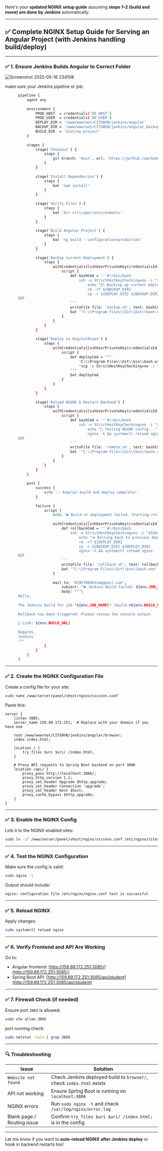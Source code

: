 Here's your **updated NGINX setup guide** assuming **steps 1–2 (build and move) are done by Jenkins** automatically:

---

## ✅ Complete NGINX Setup Guide for Serving an Angular Project (with Jenkins handling build/deploy)

---

### ✅ 1. **Ensure Jenkins Builds Angular to Correct Folder**  

![Screenshot 2025-05-16 234108](https://github.com/user-attachments/assets/8886e4e7-4205-47d5-9411-7a7be76c09e2)


make sure your Jenkins pipeline or job:
```bash
      pipeline {
          agent any
      
          environment {
              PROD_HOST  = credentials('DO_HOST')
              PROD_USER  = credentials('DO_USER')
              DEPLOY_DIR = '/www/wwwroot/CITSNVN/jenkins/angular'
              BACKUP_DIR = '/www/wwwroot/CITSNVN/jenkins/angular_backup'
              BUILD_DIR  = 'dist/my-project'
          }
      
          stages {
              stage('Checkout') {
                  steps {
                      git branch: 'main', url: 'https://github.com/Saddam-Hossen/JenkinsAngularProject.git'
                  }
              }
      
              stage('Install Dependencies') {
                  steps {
                      bat 'npm install'
                  }
              }
      
              stage('Verify Files') {
                  steps {
                      bat 'dir src\\app\\environments'
                  }
              }
      
              stage('Build Angular Project') {
                  steps {
                      bat 'ng build --configuration=production'
                  }
              }
      
              stage('Backup Current Deployment') {
                  steps {
                      withCredentials([sshUserPrivateKey(credentialsId: 'DO_SSH_KEY', keyFileVariable: 'SSH_KEY')]) {
                          script {
                              def bashCmd = '''#!/bin/bash
                                  ssh -o StrictHostKeyChecking=no -i "$SSH_KEY" ${PROD_USER}@${PROD_HOST} <<EOF
                                      echo "📦 Backing up current deployment..."
                                      rm -rf ${BACKUP_DIR}
                                      cp -r ${DEPLOY_DIR} ${BACKUP_DIR}
      EOF
                              '''
                              writeFile file: 'backup.sh', text: bashCmd
                              bat '"C:\\Program Files\\Git\\bin\\bash.exe" backup.sh'
                          }
                      }
                  }
              }
      
              stage('Deploy to DigitalOcean') {
                  steps {
                      withCredentials([sshUserPrivateKey(credentialsId: 'DO_SSH_KEY', keyFileVariable: 'SSH_KEY')]) {
                          script {
                              def deployCmd = """
                                  "C:\\Program Files\\Git\\bin\\bash.exe" -c \
                                  "scp -o StrictHostKeyChecking=no -i \\"$SSH_KEY\\" -r ${BUILD_DIR}/* ${PROD_USER}@${PROD_HOST}:${DEPLOY_DIR}"
                              """
                              bat deployCmd
                          }
                      }
                  }
              }
      
              stage('Reload NGINX & Restart Backend') {
                  steps {
                      withCredentials([sshUserPrivateKey(credentialsId: 'DO_SSH_KEY', keyFileVariable: 'SSH_KEY')]) {
                          script {
                              def bashCmd = '''#!/bin/bash
                                  ssh -o StrictHostKeyChecking=no -i "$SSH_KEY" ${PROD_USER}@${PROD_HOST} <<EOF
                                      echo "🔁 Testing NGINX config..."
                                      nginx -t && systemctl reload nginx
      EOF
                              '''
                              writeFile file: 'remote.sh', text: bashCmd
                              bat '"C:\\Program Files\\Git\\bin\\bash.exe" remote.sh'
                          }
                      }
                  }
              }
          }
      
          post {
              success {
                  echo '✅ Angular build and deploy complete!'
              }
      
              failure {
                  script {
                      echo '❌ Build or deployment failed. Starting rollback...'
      
                      withCredentials([sshUserPrivateKey(credentialsId: 'DO_SSH_KEY', keyFileVariable: 'SSH_KEY')]) {
                          def rollbackCmd = '''#!/bin/bash
                              ssh -o StrictHostKeyChecking=no -i "$SSH_KEY" ${PROD_USER}@${PROD_HOST} <<EOF
                                  echo "⏪ Rolling back to previous deployment..."
                                  rm -rf ${DEPLOY_DIR}
                                  cp -r ${BACKUP_DIR} ${DEPLOY_DIR}
                                  nginx -t && systemctl reload nginx
      EOF
                          '''
                          writeFile file: 'rollback.sh', text: rollbackCmd
                          bat '"C:\\Program Files\\Git\\bin\\bash.exe" rollback.sh'
                      }
      
                      mail to: '01957098631a@gmail.com',
                          subject: "❌ Jenkins Build Failed: ${env.JOB_NAME} #${env.BUILD_NUMBER}",
                          body: """\
      Hello,
      
      The Jenkins build for job *${env.JOB_NAME}* (build #${env.BUILD_NUMBER}) has **failed**.
      
      Rollback has been triggered. Please review the console output.
      
      🔗 Link: ${env.BUILD_URL}
      
      Regards,  
      Jenkins
      """
                  }
              }
          }
      }

```


---

### ✅ 2. **Create the NGINX Configuration File**

Create a config file for your site:

```bash
sudo nano /www/server/panel/vhost/nginx/sscsnvn.conf
```

Paste this:

```nginx
server {
    listen 3085;
    server_name 159.89.172.251;  # Replace with your domain if you have one

    root /www/wwwroot/CITSNVN/jenkins/angular/browser;
    index index.html;

    location / {
        try_files $uri $uri/ /index.html;
    }

    # Proxy API requests to Spring Boot backend on port 3086
    location /api/ {
        proxy_pass http://localhost:3086/;
        proxy_http_version 1.1;
        proxy_set_header Upgrade $http_upgrade;
        proxy_set_header Connection 'upgrade';
        proxy_set_header Host $host;
        proxy_cache_bypass $http_upgrade;
    }
}
```

---

### ✅ 3. **Enable the NGINX Config**

Link it to the NGINX enabled sites:

```bash
sudo ln -sf /www/server/panel/vhost/nginx/sscsnvn.conf /etc/nginx/sites-enabled/
```

---

### ✅ 4. **Test the NGINX Configuration**

Make sure the config is valid:

```bash
sudo nginx -t
```

Output should include:

```
nginx: configuration file /etc/nginx/nginx.conf test is successful
```

---

### ✅ 5. **Reload NGINX**

Apply changes:

```bash
sudo systemctl reload nginx
```

---

### ✅ 6. **Verify Frontend and API Are Working**

Go to:

* Angular frontend: [http://159.89.172.251:3085/](http://159.89.172.251:3085/)
* Spring Boot API: [http://159.89.172.251:3085/api/student](http://159.89.172.251:3085/api/student)

---

### ✅ 7. **Firewall Check (if needed)**

Ensure port `3085` is allowed:

```bash
sudo ufw allow 3085
```

port running check:
```bash
sudo netstat -tuln | grep 3085

```

---

### 🔍 Troubleshooting

| Issue                      | Solution                                                              |
| -------------------------- | --------------------------------------------------------------------- |
| `Website not found`        | Check Jenkins deployed build to `browser/`, check `index.html` exists |
| API not working            | Ensure Spring Boot is running on `localhost:3086`                     |
| NGINX errors               | Run `sudo nginx -t` and check `/var/log/nginx/error.log`              |
| Blank page / Routing issue | Confirm `try_files $uri $uri/ /index.html;` is in the config          |

---

Let me know if you want to **auto-reload NGINX after Jenkins deploy** or hook in backend restarts too!
